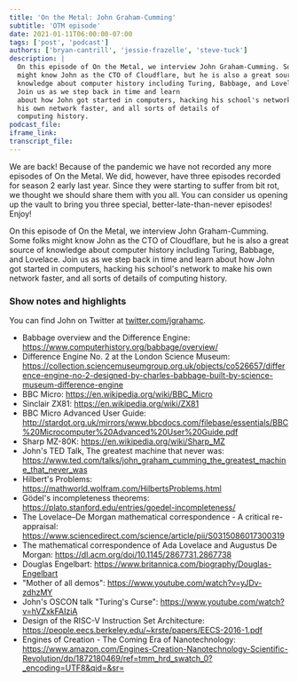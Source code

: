 ```yaml
---
title: 'On the Metal: John Graham-Cumming'
subtitle: 'OTM episode'
date: 2021-01-11T06:00:00-07:00
tags: ['post', 'podcast']
authors: ['bryan-cantrill', 'jessie-frazelle', 'steve-tuck']
description: |
  On this episode of On the Metal, we interview John Graham-Cumming. Some folks
  might know John as the CTO of Cloudflare, but he is also a great source of
  knowledge about computer history including Turing, Babbage, and Lovelace. 
  Join us as we step back in time and learn
  about how John got started in computers, hacking his school's network to make
  his own network faster, and all sorts of details of
  computing history.
podcast_file: 
iframe_link: 
transcript_file: 
---
```


We are back! Because of the pandemic we have not recorded any more episodes of
On the Metal. We did, however, have three episodes recorded for season 2 early
last year. Since they were starting to suffer from bit rot, we thought we should
share them with you all. You can consider us opening up the vault to bring
you three special, better-late-than-never episodes! Enjoy!

On this episode of On the Metal, we interview John Graham-Cumming. Some folks
might know John as the CTO of Cloudflare, but he is also a great source of
knowledge about computer history including Turing, Babbage, and Lovelace. 
Join us as we step back in time and learn
about how John got started in computers, hacking his school's network to make
his own network faster, and all sorts of details of
computing history.

### Show notes and highlights

You can find John on Twitter at [twitter.com/jgrahamc](https://twitter.com/jgrahamc).

- Babbage overview and the Difference Engine:
    https://www.computerhistory.org/babbage/overview/
- Difference Engine No. 2 at the London Science Museum:
    https://collection.sciencemuseumgroup.org.uk/objects/co526657/difference-engine-no-2-designed-by-charles-babbage-built-by-science-museum-difference-engine
- BBC Micro: https://en.wikipedia.org/wiki/BBC_Micro
- Sinclair ZX81: https://en.wikipedia.org/wiki/ZX81
- BBC Micro Advanced User Guide:
    http://stardot.org.uk/mirrors/www.bbcdocs.com/filebase/essentials/BBC%20Microcomputer%20Advanced%20User%20Guide.pdf
- Sharp MZ-80K: https://en.wikipedia.org/wiki/Sharp_MZ
- John's TED Talk, The greatest machine that never was: https://www.ted.com/talks/john_graham_cumming_the_greatest_machine_that_never_was
- Hilbert's Problems: https://mathworld.wolfram.com/HilbertsProblems.html
- Gödel's incompleteness theorems: https://plato.stanford.edu/entries/goedel-incompleteness/
- The Lovelace–De Morgan mathematical correspondence - A critical re-appraisal: https://www.sciencedirect.com/science/article/pii/S0315086017300319
- The mathematical correspondence of Ada Lovelace and Augustus De Morgan:
    https://dl.acm.org/doi/10.1145/2867731.2867738
- Douglas Engelbart: https://www.britannica.com/biography/Douglas-Engelbart
- "Mother of all demos": https://www.youtube.com/watch?v=yJDv-zdhzMY
- John's OSCON talk "Turing's Curse": https://www.youtube.com/watch?v=hVZxkFAIziA
- Design of the RISC-V Instruction Set Architecture:
    https://people.eecs.berkeley.edu/~krste/papers/EECS-2016-1.pdf
- Engines of Creation - The Coming Era of Nanotechnology: https://www.amazon.com/Engines-Creation-Nanotechnology-Scientific-Revolution/dp/1872180469/ref=tmm_hrd_swatch_0?_encoding=UTF8&qid=&sr=
